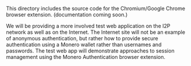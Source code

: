 This directory includes the source code for the Chromium/Google Chrome browser extension. (documentation coming soon.)

We will be providing a more involved test web application on the I2P network as well as on the Internet. The Internet site will not be an example of anonymous authentication, but rather how to provide secure authentication using a Monero wallet rather than usernames and passwords. The test web app will demonstrate approaches to session management using the Monero Authentication browser extension.
